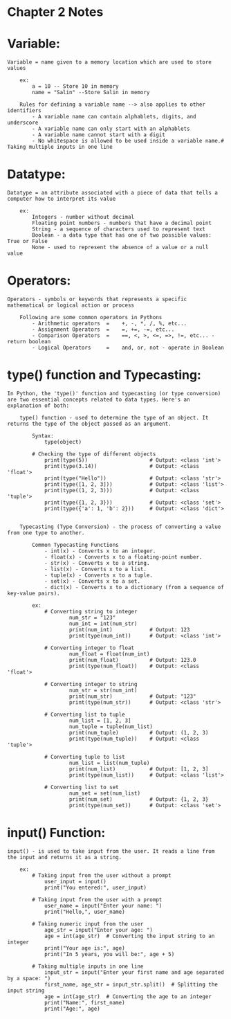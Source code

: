 # Chapter 2 Notes

# Variable:
    Variable = name given to a memory location which are used to store values

        ex:
            a = 10 -- Store 10 in memory
            name = "Salin" --Store Salin in memory

        Rules for defining a variable name --> also applies to other identifiers
            - A variable name can contain alphablets, digits, and underscore
            - A variable name can only start with an alphablets
            - A variable name cannot start with a digit
            - No whitespace is allowed to be used inside a variable name.# Taking multiple inputs in one line

# Datatype:
    Datatype = an attribute associated with a piece of data that tells a computer how to interpret its value

        ex:
            Integers - number without decimal
            Floating point numbers - numbers that have a decimal point
            String - a sequence of characters used to represent text
            Boolean - a data type that has one of two possible values: True or False
            None - used to represent the absence of a value or a null value

# Operators:
    Operators - symbols or keywords that represents a specific mathematical or logical action or process

        Following are some common operators in Pythons
            - Arithmetic operators  =    +, -, *, /, %, etc...
            - Assignment Operators  =    =, +=, -=, etc...
            - Comparison Operators  =    ==, <, >, <=, =>, !=, etc... - return boolean
            - Logical Operators     =    and, or, not - operate in Boolean

# type() function and Typecasting:
    In Python, the 'type()' function and typecasting (or type conversion) are two essential concepts related to data types. Here's an explanation of both:

        type() function - used to determine the type of an object. It returns the type of the object passed as an argument.

            Syntax:
                type(object)

            # Checking the type of different objects
                print(type(5))                    # Output: <class 'int'>
                print(type(3.14))                 # Output: <class 'float'>
                print(type("Hello"))              # Output: <class 'str'>
                print(type([1, 2, 3]))            # Output: <class 'list'>
                print(type((1, 2, 3)))            # Output: <class 'tuple'>
                print(type({1, 2, 3}))            # Output: <class 'set'>
                print(type({'a': 1, 'b': 2}))     # Output: <class 'dict'>


        Typecasting (Type Conversion) - the process of converting a value from one type to another.

            Common Typecasting Functions
                - int(x) - Converts x to an integer.
                - float(x) - Converts x to a floating-point number.
                - str(x) - Converts x to a string.
                - list(x) - Converts x to a list.
                - tuple(x) - Converts x to a tuple.
                - set(x) - Converts x to a set.
                - dict(x) - Converts x to a dictionary (from a sequence of key-value pairs).

            ex:
                # Converting string to integer
                        num_str = "123"
                        num_int = int(num_str)
                        print(num_int)            # Output: 123
                        print(type(num_int))      # Output: <class 'int'>

                # Converting integer to float
                        num_float = float(num_int)
                        print(num_float)          # Output: 123.0
                        print(type(num_float))    # Output: <class 'float'>

                # Converting integer to string
                        num_str = str(num_int)
                        print(num_str)            # Output: "123"
                        print(type(num_str))      # Output: <class 'str'>

                # Converting list to tuple
                        num_list = [1, 2, 3]
                        num_tuple = tuple(num_list)
                        print(num_tuple)          # Output: (1, 2, 3)
                        print(type(num_tuple))    # Output: <class 'tuple'>

                # Converting tuple to list
                        num_list = list(num_tuple)
                        print(num_list)           # Output: [1, 2, 3]
                        print(type(num_list))     # Output: <class 'list'>

                # Converting list to set
                        num_set = set(num_list)
                        print(num_set)            # Output: {1, 2, 3}
                        print(type(num_set))      # Output: <class 'set'>

# input() Function:
    input() - is used to take input from the user. It reads a line from the input and returns it as a string.
    
        ex:
            # Taking input from the user without a prompt
                user_input = input()
                print("You entered:", user_input)

            # Taking input from the user with a prompt
                user_name = input("Enter your name: ")
                print("Hello,", user_name)

            # Taking numeric input from the user
                age_str = input("Enter your age: ")
                age = int(age_str)  # Converting the input string to an integer
                print("Your age is:", age)
                print("In 5 years, you will be:", age + 5)

            # Taking multiple inputs in one line
                input_str = input("Enter your first name and age separated by a space: ")
                first_name, age_str = input_str.split()  # Splitting the input string
                age = int(age_str)  # Converting the age to an integer
                print("Name:", first_name)
                print("Age:", age)
